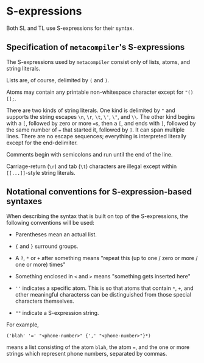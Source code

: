 # S-expressions

Both SL and TL use S-expressions for their syntax.

## Specification of `metacompiler`'s S-expressions

The S-expressions used by `metacompiler` consist only of lists, atoms, and string literals.

Lists are, of course, delimited by `(` and `)`.

Atoms may contain any printable non-whitespace character except for `"()[];`.

There are two kinds of string literals. One kind is delimited by `"` and supports the string escapes `\n`, `\r`, `\t`, `\'`, `\"`, and `\\`. The other kind begins with a `[`, followed by zero or more `=`s, then a `[`, and ends with `]`, followed by the same number of `=` that started it, followed by `]`. It can span multiple lines. There are no escape sequences; everything is interpreted literally except for the end-delimiter.

Comments begin with semicolons and run until the end of the line.

Carriage-return (`\r`) and tab (`\t`) characters are illegal except within `[[...]]`-style string literals.

## Notational conventions for S-expression-based syntaxes

When describing the syntax that is built on top of the S-expressions, the following conventions will be used:

 *  Parentheses mean an actual list.

 *  `{` and `}` surround groups.

 *  A `?`, `*` or `+` after something means "repeat this (up to one / zero or more / one or more) times"

 *  Something enclosed in `<` and `>` means "something gets inserted here"

 *  `''` indicates a specific atom. This is so that atoms that contain `*`, `+`, and other meaningful characterss can be distinguished from those special characters themselves.

 *  `""` indicate a S-expression string.

For example,

```
('blah' '=' "<phone-number>" {',' "<phone-number>"}*)
```

means a list consisting of the atom `blah`, the atom `=`, and the one or more strings which represent phone numbers, separated by commas.
